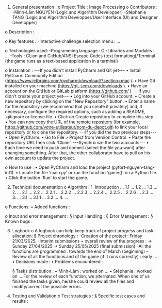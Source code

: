 1. General presentation :
  o Project Title : Image Processing
  o Contributors : -Minh-Lâm NGUYEN (Logic and Algorithm Developper)
                   -Stéphanie TANG (Logic and Algorithm Developper/User Interface (UI) and Designer Developper)
   
  o Description : 

  o Key features : -Interactive challenge selection menu : ...

  o Technologies used: -Programming language : C
                       -Libraries and Modules : ...
                       -Tools : CLion and GitHub/ANSI Escape Codes (text formatting)/Terminal (the game runs as a text-based application in a terminal)
                       
  o Installation :
                                                                ---If you didn't install PyCharm and Git yet---
          • Install PyCharm Community Edition (https://www.jetbrains.com/pycharm/download/?section=mac ).
          • Have Git installed on your machine (https://git-scm.com/downloads ).
          • Have an account on the GitHub or GitLab platform (https://github.com/ )
                                                                  ---If you didn't create your project yet---
          • Log into your GitHub account.
          • Create a new repository by clicking on the "New Repository" button.
          • Enter a name for the repository (we recommend that you create it privately) and, if necessary, configure the required options, such as adding a README, .gitignore or license file.
          • Click on Create repository to complete this step.
          • You can now copy the URL of the remote repository (for example, https://github.com/votre-utilisateur/nom-du-depot.git) to link your local repository or to clone the repository.
                                                                   ---If you did the two previous steps---
          • Open PyCharm.
          • Go to File > Project from Version Control.
          • Paste the repository URL then click 'Clone'.
                                                                      ---Synchronize the two accounts---
          • Each time we need to push and commit (select the file you want) after changing something.
After that, the other collaborator have to pull on his own account to update the project.

  o How to use :
          • Open PyCharm and load the project (pyfort-nguyen-tang-int1).
          • Locate the file 'main.py' or run the function 'game()' on a Python file.
          • Click the button 'Run' to start the game.
          
2. Technical documentation
  o Algorithm :
          1. Introduction ...
             1.1 ...
             1.2 ...
             1.3 ...
          2. ...
             2.1 ...
             2.2 ...
                 2.2.1 ...
                 2.2.2 ...
                 2.2.3 ...
                 2.2.4 ...
                 2.2.5 ...
                 2.2.6 ...
             2.3 ...
          3. ...
             3.1 ...
                 3.1.1 ...
             3.2 ...
          4. ...
   
  o Functions:
        • Added functions :
     
  o Input and error management :
    § Input Handling :
    § Error Management :
    § Known bugs :
      
3. Logbook
  o A logbook can help keep track of project progress and task allocation:
    § Project chronology : -Creation of the project : Friday 21/03/2025.
                           -Interim submissions + overall review of the progress : -> Sunday 27/04/2025
                                                                                   -> Sunday 25/05/2025 (final submission)
                           -All the functions are programmed : towards the end of March (beginning)
                           -Review of all the functions and of the game (if it runs correctly) : early ...
      • Decisions made : 
      • Problems encountered :
   
    § Tasks distribution :
      • Minh-Lâm : worked on ...
      • Stéphanie : worked on ...
    For the review of each function, we alternated. When one of us finished the tasks given, he/she could review all the files and modify/correct the possible errors.
   
5. Testing and Validation
  o Test strategies :
    § Specific test cases and results : 
